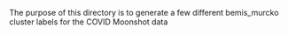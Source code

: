 The purpose of this directory is to generate a few different bemis_murcko cluster labels for the COVID Moonshot data

